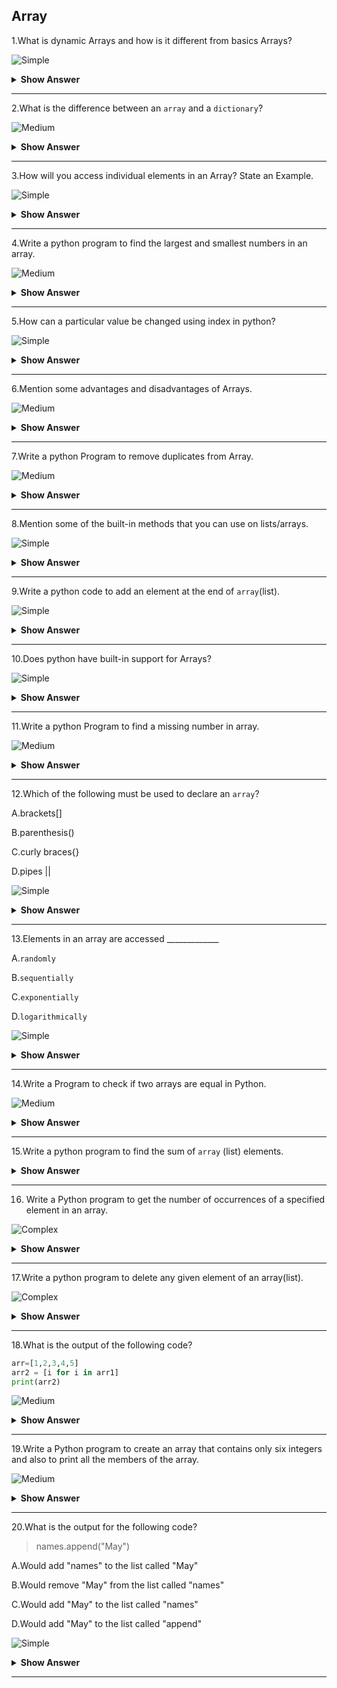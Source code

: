 ## Array

1.What is dynamic Arrays and how is it different from basics Arrays?

![Simple](https://github.com/revaturelabs/interviewquestions/blob/dev/ComplexityTags/simple%20(2).svg)
 
<details><summary> <b>Show Answer</b> </summary>
  
> - Dynamic arrays (also known as a growable array, resizable array or mutable array ) offer a big improvement, i.e., automatic resizing. 
> - An array has a fixed size.So,you always have to specify the number of elements your array will hold ahead of time. However, a dynamic array expands as you add more elements to it and you need not determine the size ahead of time.
  
</details>
  
---
  
2.What is the difference between an `array` and a `dictionary`?

![Medium](https://github.com/revaturelabs/interviewquestions/blob/dev/ComplexityTags/Medium%20(2).svg)

<details><summary> <b>Show Answer</b> </summary>
<blockquote>
  
**Arrays**:

 - An `Array` is a sorted list of homogeneous elements.
 - You have to set the size of an array before using it.
 - Arrays can be dynamic in size.
 - If you want to increase the array size, you have to use the ReDim statement.
  
**Dictionary**:
  
 - A `dictionary` holds key-value pairs.
 - You don't have to set the size for dictionaries.
 - There is no dynamic concept for dictionaries.
 - You can add an element in dictionary without the need for any statement.
  
 </blockquote>
	</details>
  
---
  
3.How will you access individual elements in an Array? State an Example.

![Simple](https://github.com/revaturelabs/interviewquestions/blob/dev/ComplexityTags/simple%20(2).svg)

<details><summary> <b>Show Answer</b> </summary>
  
> In python, index numbers are used for accessing individual elements in an array.
  
```python
c = ["Fan", "Van", "Bat"]
x = c[0]
print(x)
```
  
**Output**:

> Fan

<details><summary> <b>Explanation</b> </summary>
  
> In the above program, index numbers are used and the index numbers starts from 0 and ends with n-1.
  
</details>
</details>
  
---
  
4.Write a python program to find the largest and smallest numbers in an array.

![Medium](https://github.com/revaturelabs/interviewquestions/blob/dev/ComplexityTags/Medium%20(2).svg)
  
<details><summary> <b>Show Answer</b> </summary>
  
```python
arr = []
n = int(input("Enter size of array : "))
for x in range(n):
    x=int(input("Enter element of array : "))
    arr.append(x)
largest = arr[0]
smallest = arr[0]
for i in range(n):
    if arr[i]>largest:
        largest = arr[i]
    if arr[i]<smallest:
        smallest = arr[i]        
print(f"Largest element in array is {largest}")
print(f"Smallest element in array is {smallest}") 
```

**Output**:
                        
Enter size of array : 4

Enter element of array : 540545

Enter element of array : 304

Enter element of array : 2094398

Enter element of array : 3298
                        
Largest element in array is 2094398
                        
Smallest element in array is 304 
                        
 </details>
	
---
  
5.How can a particular value be changed using index in python?
	
![Simple](https://github.com/revaturelabs/interviewquestions/blob/dev/ComplexityTags/simple%20(2).svg)
  
<details><summary> <b>Show Answer</b> </summary>
     
> `Yes`, the values can be changed using index numbers.

<details><summary> <b>Example</b> </summary>   
   
```python    
Juice = ["Fanta", "Vicks", "Bovento"]
Juice[1] = "Sprite"
print(Juice)
```
    
**Output**: 
 
['Fanta', 'Sprite', 'Bovento']
  
</details>
</details>
	
---	
  
6.Mention some advantages and disadvantages of Arrays.
	
![Medium](https://github.com/revaturelabs/interviewquestions/blob/dev/ComplexityTags/Medium%20(2).svg)
  
<details><summary> <b>Show Answer</b> </summary>
  
**Advantages**:

> - Multiple elements of Array can be sorted at the same time.
> - Using the index, we can access any element in `O(1)` time.
  
**Disadvantages**:

> - You need to specify how many elements are you going to store in your array ahead of time and we can not increase or decrease the size of the Array after creation.
> - You have to shift the other elements to fill in or close gaps, which takes worst-case `O(n)` time.
  
</details>
	
---	
  
7.Write a python Program to remove duplicates from Array.
	
![Medium](https://github.com/revaturelabs/interviewquestions/blob/dev/ComplexityTags/Medium%20(2).svg)
  
<details><summary> <b>Show Answer</b> </summary>
  
```python
def Remove(duplicate):
	final_list = []
	for num in duplicate:
		if num not in final_list:
			final_list.append(num)
	return final_list
duplicate = [2, 4, 10, 20, 5, 2, 20, 4]
print(Remove(duplicate))
```
  
**Output**:
  
[2, 4, 10, 20, 5]  
  
<details><summary> <b>Explanation</b> </summary> 
   
> - We have a numbers of ways to solve these types of problems. We have opted for only one approach.  
> - We can use `not in` in the list to find out the duplicate items. We create a result list and insert only those that are not already 'not in'. 
  
</details>
</details>
	
---
  
8.Mention some of the built-in methods that you can use on lists/arrays.  
	
![Simple](https://github.com/revaturelabs/interviewquestions/blob/dev/ComplexityTags/simple%20(2).svg)
  
<details><summary> <b>Show Answer</b> </summary>
 <blockquote>
  
 1.`append()` Adds an element at the end of the list
  
 2.`clear()` Removes all the elements from the list
  
 3.`copy()` Returns a copy of the list
  
 4.`count()` Returns the number of elements with the specified value
  
 5.`extend()` Add the elements of a list (or any iterable), to the end of the current list
  
 6.`index()` Returns the index of the first element with the specified value
  
 7.`insert()` Adds an element at the specified position
  
 8.`pop()` Removes the element at the specified position  
  
 </blockquote>
</details>
	
---
  
9.Write a python code to add an element at the end of `array`(list).
	
![Simple](https://github.com/revaturelabs/interviewquestions/blob/dev/ComplexityTags/simple%20(2).svg)
  
<details><summary> <b>Show Answer</b> </summary>
  
```python
arr = [1,2,3,4,5]
num=int(input("Enter a number to insert in array at end :"))
arr.append(num)
print("Array after inserting",num,"at end",arr)  
```
  
**Output**:
  
Enter a number to insert an array at the end :56
  
Array after inserting 56 at end [1, 2, 3, 4, 5, 56]
  
</details>
	
---
  
10.Does python have built-in support for Arrays?
	
![Simple](https://github.com/revaturelabs/interviewquestions/blob/dev/ComplexityTags/simple%20(2).svg)	

<details><summary> <b>Show Answer</b> </summary>
	 <blockquote>

 - Python does not have `built-in` support for Arrays.
 - But in python, `Lists` can be used instead of Arrays.

**Example**:

```python
fruits = ['apple', 'banana', 'cherry']
fruits.pop(1)
print(fruits)
```
	
 </blockquote>
</details>
	
---
  
11.Write a python Program to find a missing number in array.
	
![Medium](https://github.com/revaturelabs/interviewquestions/blob/dev/ComplexityTags/Medium%20(2).svg)

<details><summary> <b>Show Answer</b> </summary>
  
```python
arr = []
n = int(input("Enter size of array : "))
for x in range(n-1):
    x=int(input("Enter element of array : "))
    arr.append(x)
sum = (n*(n+1))/2;
sumArr = 0
for i in range(n-1):
    sumArr = sumArr+arr[i];
print(int(sum-sumArr)) 
```
  
**Output**:
  
Enter size of array : 3

Enter element of array : 1

Enter element of array : 2
  
3
  
</details>
	
---
  
12.Which of the following must be used to declare an `array`?
  
 A.brackets[]
	
 B.parenthesis()
	
 C.curly braces{}
	
 D.pipes ||
	
![Simple](https://github.com/revaturelabs/interviewquestions/blob/dev/ComplexityTags/simple%20(2).svg)
  
<details><summary> <b>Show Answer</b> </summary>
  
> Option A.`brackets[]`
	
<details><summary> <b>Explanation</b> </summary>

> For `declaring an array we can use brackets[]`.
  
</details>
</details>
	
---
  
13.Elements in an array are accessed _____________
  
 A.`randomly`
	
 B.`sequentially`
	
 C.`exponentially`
	
 D.`logarithmically`
	
![Simple](https://github.com/revaturelabs/interviewquestions/blob/dev/ComplexityTags/simple%20(2).svg)
  
<details><summary> <b>Show Answer</b> </summary>
   
> Option A.`randomly`
   
<details><summary> <b>Explanation</b> </summary>  
   
> Elements in an array are accessed randomly. In Linked lists, elements are accessed sequentially.

</details>
</details>
	
---
  
14.Write a Program to check if two arrays are equal in Python.
	
![Medium](https://github.com/revaturelabs/interviewquestions/blob/dev/ComplexityTags/Medium%20(2).svg)
  
<details><summary> <b>Show Answer</b> </summary>
  
```python  
arr1=[1,2,3,4,5]
arr2=[1,3,4,5,7]
if len(arr1) == len(arr2):
    print("array is equal")
else:
    print("array is not equal")   
```
  
**Output**:
  
> array is equal
  
</details>
	
---
    
15.Write a python program to find the sum of `array` (list) elements.
  
<details><summary> <b>Show Answer</b> </summary>
  
```python
size=int(input("Enter the number of elements: "))
arr=[]
sum=0
for i in range(0,size):
    elem=int(input("Give value for index "+str(i)+": "))
    arr.append(elem)
    sum+=elem
print("Sum of array elements = ",sum)
```
  
**Output**:
  
Enter the number of elements: 4

Give value for index 0: 678

Give value for index 1: 454

Give value for index 2: 6

Give value for index 3: 433
  
Sum of array elements =  1571
  
</details>
	
---
  
16. Write a Python program to get the number of occurrences of a specified element in an array.
	
![Complex](https://github.com/revaturelabs/interviewquestions/blob/dev/ComplexityTags/Complex%20(2).svg)
  
<details><summary> <b>Show Answer</b> </summary>
  
```python
from array import *
array_num = array('i', [1, 3, 5, 3, 7, 9, 3])
print("Array: "+str(array_num))
print("Number of occurrences: "+str(array_num.count(3)))
```
<details><summary> <b>Output</b> </summary>  
  
> Array: array('i', [1, 3, 5, 3, 7, 9, 3])
  
> Number of occurrences: 3
  
  </details>
  </details>
	
---
  
17.Write a python program to delete any	given element of an array(list).
	
![Complex](https://github.com/revaturelabs/interviewquestions/blob/dev/ComplexityTags/Complex%20(2).svg)
  
<details><summary> <b>Show Answer</b> </summary>  

```python
size=int(input("Enter the number of elements: "))
arr=[]
for i in range(0,size):
    elem=int(input("Give value for index "+str(i)+": "))
    arr.append(elem)
num=int(input("Enter a number to remove from array : "))
arr.remove(num)
print("After removing",num,"=",arr)
```
  
**Output**:
	
Enter the number of elements: 5

Give value for index 0: 24

Give value for index 1: 2456

Give value for index 2: 78

Give value for index 3: 567

Give value for index 4: 3467

Enter a number to remove from array : 78
  
After removing 78 = [24, 2456, 567, 3467] 
  
</details>
	
---
  
18.What is the output of the following code?
  
```python
arr=[1,2,3,4,5]
arr2 = [i for i in arr1]
print(arr2)
```
  
![Medium](https://github.com/revaturelabs/interviewquestions/blob/dev/ComplexityTags/Medium%20(2).svg)	
	
<details><summary> <b>Show Answer</b> </summary> 
<blockquote>
  
arr2 = [i for i in arr1]

NameError: name `arr1` is not defined
	
</blockquote>
</details>
	
----
  
19.Write a Python program to create an array that contains only six integers and also to print all the members of the array.
	
![Medium](https://github.com/revaturelabs/interviewquestions/blob/dev/ComplexityTags/Medium%20(2).svg)
  
<details><summary> <b>Show Answer</b> </summary>    
  
```python
from array import array
my_array = array('i', [10, 20, 30, 40, 50])
for i in my_array:
    print(i)
```
  
  **Output**:
  
  10  
  
  20
  
  30
  
  40
  
  50
  
</details>
	
---
  
20.What is the output for the following code?
  
> names.append("May")

 A.Would add "names" to the list called "May"
	
 B.Would remove "May" from the list called "names"
	
 C.Would add "May" to the list called "names"
	
 D.Would add "May" to the list called "append"
	
![Simple](https://github.com/revaturelabs/interviewquestions/blob/dev/ComplexityTags/simple%20(2).svg)
  
<details><summary> <b>Show Answer</b> </summary>   
  
> Option C.Would add "May" to the list called "names"
  
</details>
	
---
	
  
